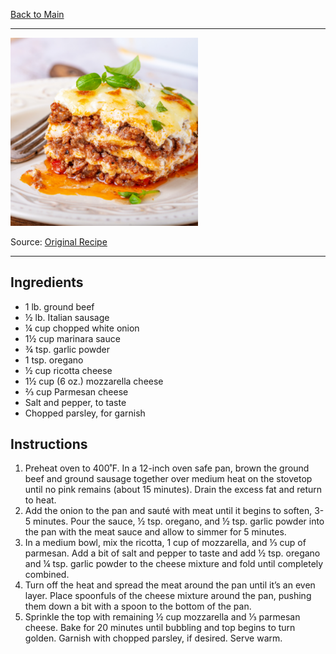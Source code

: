 [Back to Main](/README.md)

---

<img src="/90%20Images/Lasagna%20Bake.png" width="300" />

Source: [Original Recipe](https://www.heyketomama.com/easy-keto-lasagna-bake/)

---
## Ingredients

- 1 lb. ground beef
- ½ lb. Italian sausage
- ¼ cup chopped white onion
- 1½ cup marinara sauce
- ¾ tsp. garlic powder
- 1 tsp. oregano
- ½ cup ricotta cheese
- 1½ cup (6 oz.) mozzarella cheese
- ⅔ cup Parmesan cheese
- Salt and pepper, to taste
- Chopped parsley, for garnish

## Instructions

1. Preheat oven to 400˚F. In a 12-inch oven safe pan, brown the ground beef and ground sausage together over medium heat on the stovetop until no pink remains (about 15 minutes). Drain the excess fat and return to heat.
2. Add the onion to the pan and sauté with meat until it begins to soften, 3-5 minutes. Pour the sauce, ½ tsp. oregano, and ½ tsp. garlic powder into the pan with the meat sauce and allow to simmer for 5 minutes.
3. In a medium bowl, mix the ricotta, 1 cup of mozzarella, and ⅓ cup of parmesan. Add a bit of salt and pepper to taste and add ½ tsp. oregano and ¼ tsp. garlic powder to the cheese mixture and fold until completely combined.
4. Turn off the heat and spread the meat around the pan until it’s an even layer. Place spoonfuls of the cheese mixture around the pan, pushing them down a bit with a spoon to the bottom of the pan.
5. Sprinkle the top with remaining ½ cup mozzarella and ⅓ parmesan cheese. Bake for 20 minutes until bubbling and top begins to turn golden. Garnish with chopped parsley, if desired. Serve warm.
